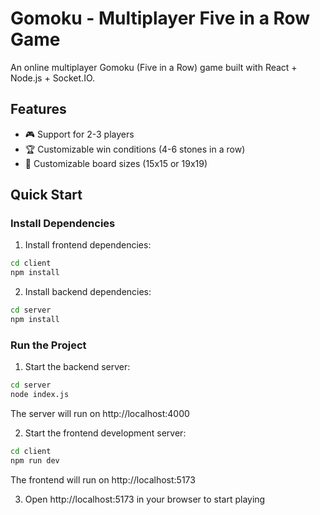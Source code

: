 # Gomoku - Multiplayer Five in a Row Game

An online multiplayer Gomoku (Five in a Row) game built with React + Node.js + Socket.IO.

## Features
- 🎮 Support for 2-3 players
- 🏆 Customizable win conditions (4-6 stones in a row)
- 📏 Customizable board sizes (15x15 or 19x19)

## Quick Start


### Install Dependencies

1. Install frontend dependencies:
```bash
cd client
npm install
```

2. Install backend dependencies:
```bash
cd server
npm install
```

### Run the Project

1. Start the backend server:
```bash
cd server
node index.js
```
The server will run on http://localhost:4000

2. Start the frontend development server:
```bash
cd client
npm run dev
```
The frontend will run on http://localhost:5173

3. Open http://localhost:5173 in your browser to start playing